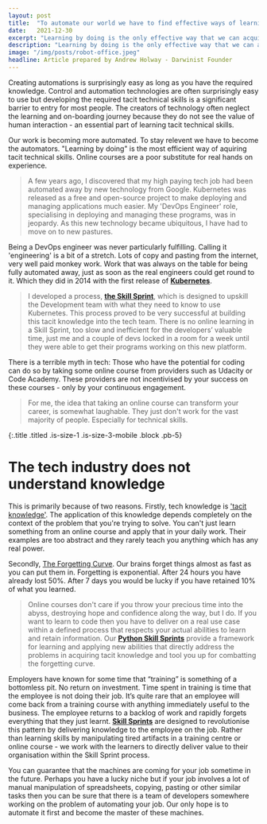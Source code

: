 ```yaml
---
layout: post
title:  "To automate our world we have to find effective ways of learning new technical skills"
date:   2021-12-30
excerpt: "Learning by doing is the only effective way that we can acquire new technical skills. Skill Sprints are designed to approach this challenge head on."
description: "Learning by doing is the only effective way that we can acquire new technical skills. Skill Sprints are designed to approach this challenge head on."
image: "/img/posts/robot-office.jpeg"
headline: Article prepared by Andrew Holway - Darwinist Founder
---
```


Creating automations is surprisingly easy as long as you have the required knowledge. Control and automation technologies are often surprisingly easy to use but developing the required tacit technical skills is a significant barrier to entry for most people. The creators of technology often neglect the learning and on-boarding journey because they do not see the value of human interaction - an essential part of learning tacit technical skills.

Our work is becoming more automated. To stay relevent we have to become the automators. "Learning by doing" is the most efficient way of aquiring tacit technical skills. Online courses are a poor substitute for real hands on experience. 

>A few years ago, I discovered that my high paying tech job had been automated away by new technology from Google. Kubernetes was released as a free and open-source project to make deploying and managing applications much easier. My 'DevOps Engineer' role, specialising in deploying and managing these programs, was in jeopardy. As this new technology became ubiquitous, I have had to move on to new pastures.

Being a DevOps engineer was never particularly fulfilling. Calling it 'engineering' is a bit of a stretch. Lots of copy and pasting from the internet, very well paid monkey work. Work that was always on the table for being fully automated away, just as soon as the real engineers could get round to it. Which they did in 2014 with the first release of [**Kubernetes**](/technology/kubernetes/).


>I developed a process, [**the Skill Sprint**](/product/skill-sprint/), which is designed to upskill the Development team with what they need to know to use Kubernetes. This process proved to be very successful at building this tacit knowledge into the tech team. There is no online learning in a Skill Sprint, too slow and inefficient for the developers’ valuable time, just me and a couple of devs locked in a room for a week until they were able to get their programs working on this new platform.

There is a terrible myth in tech: Those who have the potential for coding can do so by taking some online course from providers such as Udacity or Code Academy. These providers are not incentivised by your success on these courses - only by your continuous engagement. 

>For me, the idea that taking an online course can transform your career, is somewhat laughable. They just don't work for the vast majority of people. Especially for technical skills.

{:.title .titled .is-size-1 .is-size-3-mobile .block .pb-5}
# The tech industry does not understand knowledge

This is primarily because of two reasons. Firstly, tech knowledge is ['tacit knowledge'](https://www.starmind.ai/resources/what-is-tacit-knowledge-and-how-do-you-access-it). The application of this knowledge depends completely on the context of the problem that you're trying to solve. You can't just learn something from an online course and apply that in your daily work. Their examples are too abstract and they rarely teach you anything which has any real power.

Secondly, [The Forgetting Curve](https://en.wikipedia.org/wiki/Forgetting_curve). Our brains forget things almost as fast as you can put them in. Forgetting is exponential. After 24 hours you have already lost 50%. After 7 days you would be lucky if you have retained 10% of what you learned.

>Online courses don't care if you throw your precious time into the abyss, destroying hope and confidence along the way, but I do. If you want to learn to code then you have to deliver on a real use case within a defined process that respects your actual abilities to learn and retain information. Our [**Python Skill Sprints**](/technology/python/) provide a framework for learning and applying new abilities that directly address the problems in acquiring tacit knowledge and tool you up for combatting the forgetting curve.

Employers have known for some time that “training” is something of a bottomless pit. No return on investment. Time spent in training is time that the employee is not doing their job. It’s quite rare that an employee will come back from a training course with anything immediately useful to the business. The employee returns to a backlog of work and rapidly forgets everything that they just learnt. [**Skill Sprints**](/product/skill-sprint/) are designed to revolutionise this pattern by delivering knowledge to the employee on the job. Rather than learning skills by manipulating tired artifacts in a training centre or online course - we work with the learners to directly deliver value to their organisation within the Skill Sprint process.

You can guarantee that the machines are coming for your job sometime in the future. Perhaps you have a lucky niche but if your job involves a lot of manual manipulation of spreadsheets, copying, pasting or other similar tasks then you can be sure that there is a team of developers somewhere working on the problem of automating your job. Our only hope is to automate it first and become the master of these machines.


